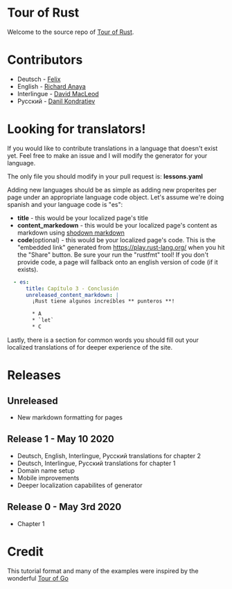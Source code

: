 # Tour of Rust

Welcome to the source repo of [Tour of Rust](https://tourofrust.com/).

# Contributors

* Deutsch - [Felix](https://github.com/jassler)
* English - [Richard Anaya](https://github.com/richardanaya)
* Interlingue - [David MacLeod](https://github.com/Dhghomon/)
* Русский - [Danil Kondratiev](https://github.com/knightpp)

# Looking for translators!

If you would like to contribute translations in a language that doesn't exist yet.  Feel free to make an issue and I will modify the generator for your language.

The only file you should modify in your pull request is: **lessons.yaml**

Adding new languages should be as simple as adding new properites per page under an appropriate language code object. Let's assume we're doing spanish and your language code is "es":

* **title** - this would be your localized page's title
* **content_markedown** - this would be your localized page's content as markdown using [shodown markdown](https://github.com/showdownjs/showdown/wiki/Showdown's-Markdown-syntax)
* **code**(optional) - this would be your localized page's code. This is the "embedded link" generated from https://play.rust-lang.org/ when you hit the "Share" button. Be sure your run the "rustfmt" tool! If you don't provide code, a page will fallback onto an english version of code (if it exists).

```yaml
  - es:
      title: Capítulo 3 - Conclusión
      unreleased_content_markdown: |
        ¡Rust tiene algunos increíbles ** punteros **!

        * A
        * `let`
        * C

```


Lastly, there is a section for common words you should fill out your localized translations of for deeper experience of the site.

# Releases

## Unreleased
* New markdown formatting for pages

## Release 1 - May 10 2020
* Deutsch, English, Interlingue, Русский translations for chapter 2
* Deutsch, Interlingue, Русский translations for chapter 1
* Domain name setup
* Mobile improvements
* Deeper localization capabilites of generator

## Release 0 - May 3rd 2020
* Chapter 1

# Credit

This tutorial format and many of the examples were inspired by the wonderful [Tour of Go](https://tour.golang.org/)
